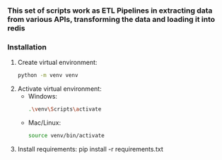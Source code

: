 ### This set of scripts work as ETL Pipelines in extracting data from various APIs, transforming the data and loading it into redis

### Installation
1. Create virtual environment:
   ```bash
   python -m venv venv
   ```
2. Activate virtual environment:
   - Windows:
     ```bash
     .\venv\Scripts\activate
     ```
   - Mac/Linux:
     ```bash
     source venv/bin/activate
     ```
3. Install requirements:
     pip install -r requirements.txt
